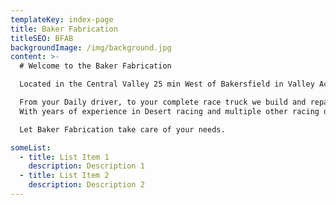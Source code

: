 ```yaml
---
templateKey: index-page
title: Baker Fabrication
titleSEO: BFAB
backgroundImage: /img/background.jpg
content: >-
  # Welcome to the Baker Fabrication

  Located in the Central Valley 25 min West of Bakersfield in Valley Acres Ca. Specializing in Off-Road Fabrication and Asphalt and Dirt oval race cars and various other types of metal fabrication.

  From your Daily driver, to your complete race truck we build and repair all types of components on your vehicle or race car or all other various welding & Fabrication needs.
  With years of experience in Desert racing and multiple other racing divisions such as IMCA, USAC, SNORE, M.O.R.E.

  Let Baker Fabrication take care of your needs.

someList:
  - title: List Item 1
    description: Description 1
  - title: List Item 2
    description: Description 2
---
```

